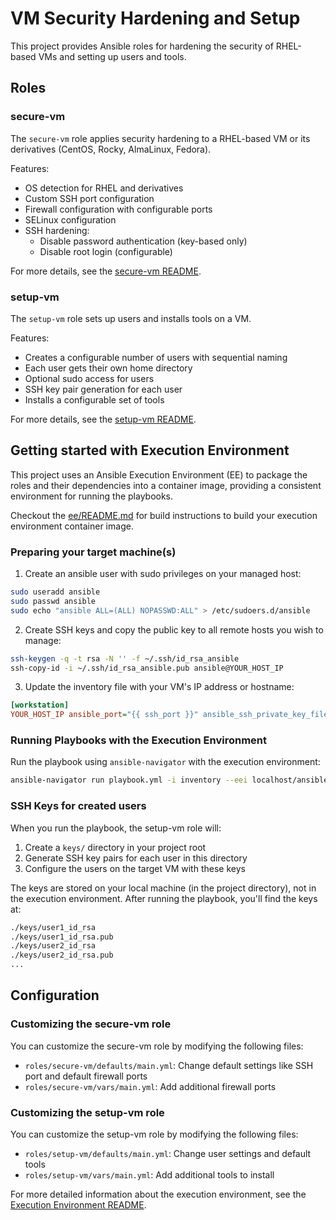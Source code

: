 # VM Security Hardening and Setup

This project provides Ansible roles for hardening the security of RHEL-based VMs and setting up users and tools.

## Roles

### secure-vm

The `secure-vm` role applies security hardening to a RHEL-based VM or its derivatives (CentOS, Rocky, AlmaLinux, Fedora).

Features:

- OS detection for RHEL and derivatives
- Custom SSH port configuration
- Firewall configuration with configurable ports
- SELinux configuration
- SSH hardening:
  - Disable password authentication (key-based only)
  - Disable root login (configurable)

For more details, see the [secure-vm README](roles/secure-vm/README.md).

### setup-vm

The `setup-vm` role sets up users and installs tools on a VM.

Features:

- Creates a configurable number of users with sequential naming
- Each user gets their own home directory
- Optional sudo access for users
- SSH key pair generation for each user
- Installs a configurable set of tools

For more details, see the [setup-vm README](roles/setup-vm/README.md).

## Getting started with Execution Environment

This project uses an Ansible Execution Environment (EE) to package the roles and their dependencies into a container image, providing a consistent environment for running the playbooks.

Checkout the [ee/README.md](./ee/README.md) for build instructions to build your execution environment container image.

### Preparing your target machine(s)

1. Create an ansible user with sudo privileges on your managed host:

```bash
sudo useradd ansible
sudo passwd ansible
sudo echo "ansible ALL=(ALL) NOPASSWD:ALL" > /etc/sudoers.d/ansible
```

2. Create SSH keys and copy the public key to all remote hosts you wish to manage:

```bash
ssh-keygen -q -t rsa -N '' -f ~/.ssh/id_rsa_ansible
ssh-copy-id -i ~/.ssh/id_rsa_ansible.pub ansible@YOUR_HOST_IP
```

3. Update the inventory file with your VM's IP address or hostname:

```ini
[workstation]
YOUR_HOST_IP ansible_port="{{ ssh_port }}" ansible_ssh_private_key_file=~/.ssh/id_rsa_ansible
```

### Running Playbooks with the Execution Environment

Run the playbook using `ansible-navigator` with the execution environment:

```bash
ansible-navigator run playbook.yml -i inventory --eei localhost/ansible-execution-env:latest --pull-policy never
```

### SSH Keys for created users

When you run the playbook, the setup-vm role will:

1. Create a `keys/` directory in your project root
2. Generate SSH key pairs for each user in this directory
3. Configure the users on the target VM with these keys

The keys are stored on your local machine (in the project directory), not in the execution environment.
After running the playbook, you'll find the keys at:

```bash
./keys/user1_id_rsa
./keys/user1_id_rsa.pub
./keys/user2_id_rsa
./keys/user2_id_rsa.pub
...
```

## Configuration

### Customizing the secure-vm role

You can customize the secure-vm role by modifying the following files:

- `roles/secure-vm/defaults/main.yml`: Change default settings like SSH port and default firewall ports
- `roles/secure-vm/vars/main.yml`: Add additional firewall ports

### Customizing the setup-vm role

You can customize the setup-vm role by modifying the following files:

- `roles/setup-vm/defaults/main.yml`: Change user settings and default tools
- `roles/setup-vm/vars/main.yml`: Add additional tools to install

For more detailed information about the execution environment, see the [Execution Environment README](ee/README.md).
